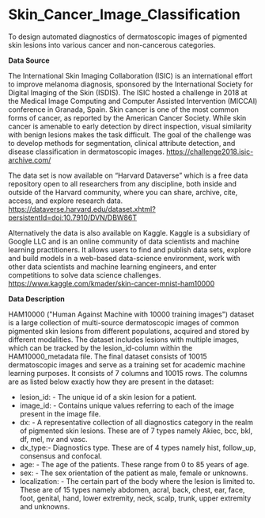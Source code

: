 # Skin_Cancer_Image_Classification
To design automated diagnostics of dermatoscopic images of pigmented skin lesions into various cancer and non-cancerous categories.

**Data Source**

The International Skin Imaging Collaboration (ISIC) is an international effort to improve
melanoma diagnosis, sponsored by the International Society for Digital Imaging of the Skin
(ISDIS). The ISIC hosted a challenge in 2018 at the Medical Image Computing and Computer
Assisted Intervention (MICCAI) conference in Granada, Spain. Skin cancer is one of the most
common forms of cancer, as reported by the American Cancer Society. While skin cancer is
amenable to early detection by direct inspection, visual similarity with benign lesions makes the
task difficult.
The goal of the challenge was to develop methods for segmentation, clinical attribute detection,
and disease classification in dermatoscopic images.
https://challenge2018.isic-archive.com/

The data set is now available on “Harvard Dataverse” which is a free data repository open to all
researchers from any discipline, both inside and outside of the Harvard community, where you can
share, archive, cite, access, and explore research data.
https://dataverse.harvard.edu/dataset.xhtml?persistentId=doi:10.7910/DVN/DBW86T

Alternatively the data is also available on Kaggle. Kaggle is a subsidiary of Google LLC and is an
online community of data scientists and machine learning practitioners. It allows users to find and 
publish data sets, explore and build models in a web-based data-science environment, work with
other data scientists and machine learning engineers, and enter competitions to solve data science
challenges.
https://www.kaggle.com/kmader/skin-cancer-mnist-ham10000

**Data Description**

HAM10000 ("Human Against Machine with 10000 training images") dataset is a large collection
of multi-source dermatoscopic images of common pigmented skin lesions from different
populations, acquired and stored by different modalities. The dataset includes lesions with multiple
images, which can be tracked by the lesion_id-column within the HAM10000_metadata file. The
final dataset consists of 10015 dermatoscopic images and serve as a training set for academic
machine learning purposes. It consists of 7 columns and 10015 rows.
The columns are as listed below exactly how they are present in the dataset:

* lesion_id: - The unique id of a skin lesion for a patient.
* image_id: - Contains unique values referring to each of the image present in the image file.
* dx: - A representative collection of all diagnostics category in the realm of pigmented skin
lesions. These are of 7 types namely Akiec, bcc, bkl, df, mel, nv and vasc.
* dx_type:- Diagnostics type. These are of 4 types namely hist, follow_up, consensus and
confocal.
* age: - The age of the patients. These range from 0 to 85 years of age.
* sex: - The sex orientation of the patient as male, female or unknowns.
* localization: - The certain part of the body where the lesion is limited to. These are of 15
types namely abdomen, acral, back, chest, ear, face, foot, genital, hand, lower extremity,
neck, scalp, trunk, upper extremity and unknowns.




